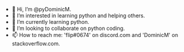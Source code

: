 - 👋 Hi, I’m @pyDominicM.
- 👀 I’m interested in learning python and helping others.
- 🌱 I’m currently learning python.
- 💞️ I’m looking to collaborate on python coding.
- 📫 How to reach me: 'flip#0674' on discord.com and 'DominicM' on stackoverflow.com.

<!---
pyDominicM/pyDominicM is a ✨ special ✨ repository because its `README.md` (this file) appears on your GitHub profile.
You can click the Preview link to take a look at your changes.
--->
